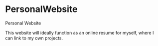# PersonalWebsite
Personal Website

This website will ideally function as an online resume for myself, where I can link to my own projects.
